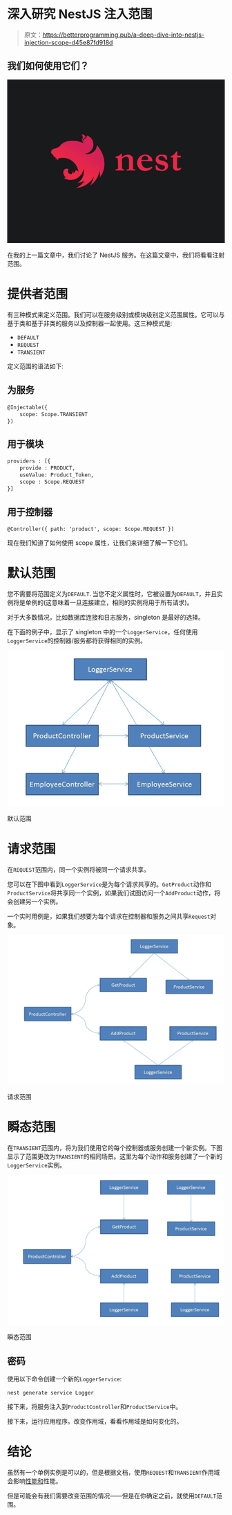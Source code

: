 # 深入研究 NestJS 注入范围

> 原文：<https://betterprogramming.pub/a-deep-dive-into-nestjs-injection-scope-d45e87fd918d>

## 我们如何使用它们？

![](img/7cf9e0edba27d336d9bcbce2e39b71bf.png)

在我的上一篇文章中，我们讨论了 NestJS 服务。在这篇文章中，我们将看看注射范围。

# 提供者范围

有三种模式来定义范围。我们可以在服务级别或模块级别定义范围属性。它可以与基于类和基于非类的服务以及控制器一起使用。这三种模式是:

*   `DEFAULT`
*   `REQUEST`
*   `TRANSIENT`

定义范围的语法如下:

## **为服务**

```
@Injectable({
    scope: Scope.TRANSIENT
})
```

## **用于模块**

```
providers : [{
    provide : PRODUCT,
    useValue: Product_Token,
    scope : Scope.REQUEST
}]
```

## **用于控制器**

```
@Controller({ path: 'product', scope: Scope.REQUEST })
```

现在我们知道了如何使用 scope 属性，让我们来详细了解一下它们。

# 默认范围

您不需要将范围定义为`DEFAULT.`当您不定义属性时，它被设置为`DEFAULT`，并且实例将是单例的(这意味着一旦连接建立，相同的实例将用于所有请求)。

对于大多数情况，比如数据库连接和日志服务，singleton 是最好的选择。

在下面的例子中，显示了 singleton 中的一个`LoggerService`，任何使用`LoggerService`的控制器/服务都将获得相同的实例。

![](img/d26a1b2bfb303772041b420d8c36e1f0.png)

默认范围

# 请求范围

在`REQUEST`范围内，同一个实例将被同一个请求共享。

您可以在下图中看到`LoggerService`是为每个请求共享的。`GetProduct`动作和`ProductService`将共享同一个实例，如果我们试图访问一个`AddProduct`动作，将会创建另一个实例。

一个实时用例是，如果我们想要为每个请求在控制器和服务之间共享`Request`对象。

![](img/6ab12073f0b8ad146b818c6644b8d32a.png)

请求范围

# 瞬态范围

在`TRANSIENT`范围内，将为我们使用它的每个控制器或服务创建一个新实例。下图显示了范围更改为`TRANSIENT`的相同场景。这里为每个动作和服务创建了一个新的`LoggerService`实例。

![](img/701bfffb7597592a1e202531264af07a.png)

瞬态范围

## 密码

使用以下命令创建一个新的`LoggerService`:

```
nest generate service Logger
```

接下来，将服务注入到`ProductController`和`ProductService`中。

接下来，运行应用程序。改变作用域，看看作用域是如何变化的。

# 结论

虽然有一个单例实例是可以的，但是根据文档，使用`REQUEST`和`TRANSIENT`作用域会影响[性能和](https://docs.nestjs.com/fundamentals/injection-scopes#performance)性能。

但是可能会有我们需要改变范围的情况——但是在你确定之前，就使用`DEFAULT`范围。
